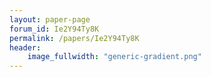 ```yaml
---
layout: paper-page
forum_id: Ie2Y94Ty8K
permalink: /papers/Ie2Y94Ty8K
header:
    image_fullwidth: "generic-gradient.png"
---
```

    